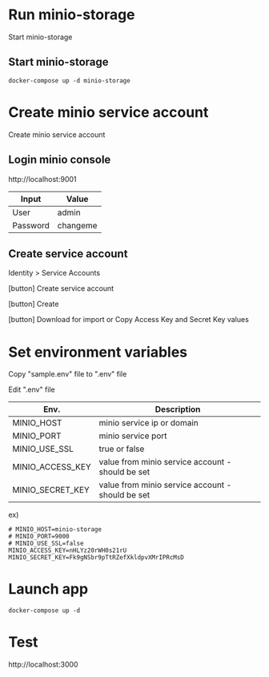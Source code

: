 # Run minio-storage

Start minio-storage

## Start minio-storage

```
docker-compose up -d minio-storage
```


# Create minio service account

Create minio service account

## Login minio console

http://localhost:9001

| Input | Value |
| --- | --- |
| User | admin |
| Password | changeme |

## Create service account

Identity > Service Accounts

[button] Create service account

[button] Create

[button] Download for import or Copy Access Key and Secret Key values


# Set environment variables

Copy "sample.env" file to ".env" file

Edit ".env" file

| Env. | Description |
| --- | --- |
| MINIO_HOST | minio service ip or domain |
| MINIO_PORT | minio service port |
| MINIO_USE_SSL | true or false |
| MINIO_ACCESS_KEY | value from minio service account - should be set |
| MINIO_SECRET_KEY | value from minio service account - should be set |

ex)
```
# MINIO_HOST=minio-storage
# MINIO_PORT=9000
# MINIO_USE_SSL=false
MINIO_ACCESS_KEY=nHLYz20rWH0s21rU
MINIO_SECRET_KEY=Fk9gNSbr9pTtRZefXkldpvXMrIPRcMsD
```

# Launch app

```
docker-compose up -d
```

# Test

http://localhost:3000
